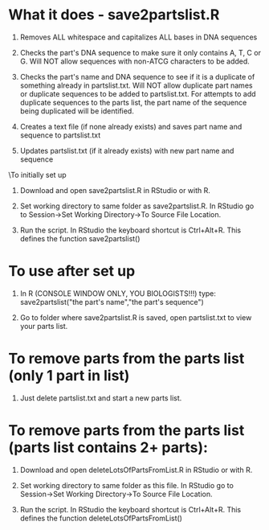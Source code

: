 # What it does - save2partslist.R

1) Removes ALL whitespace and capitalizes ALL bases in DNA sequences

2) Checks the part's DNA sequence to make sure it only contains A, T, C or G. Will NOT allow sequences with non-ATCG characters to be added. 

3) Checks the part's name and DNA sequence to see if it is a duplicate of something already in partslist.txt. Will NOT allow duplicate part names or duplicate sequences to be added to partslist.txt. For attempts to add duplicate sequences to the parts list, the part name of the sequence being duplicated will be identified. 

4) Creates a text file (if none already exists) and saves part name and sequence to partslist.txt

5) Updates partslist.txt (if it already exists) with new part name and sequence

\To initially set up

1) Download and open save2partslist.R in RStudio or with R. 

2) Set working directory to same folder as save2partslist.R. In RStudio go to Session->Set Working Directory->To Source File Location.

3) Run the script. In RStudio the keyboard shortcut is Ctrl+Alt+R. This defines the function save2partslist()

# To use after set up

1) In R (CONSOLE WINDOW ONLY, YOU BIOLOGISTS!!!) type: save2partslist("the part's name","the part's sequence")

2) Go to folder where save2partslist.R is saved, open partslist.txt to view your parts list. 

# To remove parts from the parts list (only 1 part in list)

1) Just delete partslist.txt and start a new parts list. 

# To remove parts from the parts list (parts list contains 2+ parts):

1) Download and open deleteLotsOfPartsFromList.R in RStudio or with R. 

2) Set working directory to same folder as this file. In RStudio go to Session->Set Working Directory->To Source File Location.

3) Run the script. In RStudio the keyboard shortcut is Ctrl+Alt+R. This defines the function deleteLotsOfPartsFromList()





